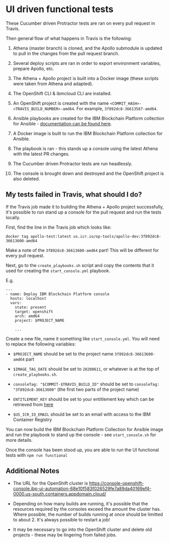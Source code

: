 # UI driven functional tests

These Cucumber driven Protractor tests are ran on every pull request in Travis.

Then general flow of what happens in Travis is the following:

1. Athena (master branch) is cloned, and the Apollo submodule is updated to pull in the changes from the pull request branch.

2. Several deploy scripts are ran in order to export environment variables, prepare Apollo, etc.

3. The Athena + Apollo project is built into a Docker image (these scripts were taken from Athena and adapted).

4. The OpenShift CLI & ibmcloud CLI are installed.

5. An OpenShift project is created with the name `<COMMIT_HASH>-<TRAVIS_BUILD_NUMBER>-amd64`.
For example, `3f892dc8-36613587-amd64`.

6. Ansible playbooks are created for the IBM Blockchain Platform collection for Ansible - [documentation can be found here](https://ibm-blockchain.github.io/ansible-collection/index.html).

7. A Docker image is built to run the IBM Blockchain Platform collection for Ansible.

8. The playbook is ran - this stands up a console using the latest Athena with the latest PR changes.

9. The Cucumber driven Protractor tests are run headlessly.

10. The console is brought down and destroyed and the OpenShift project is also deleted.


## My tests failed in Travis, what should I do?

If the Travis job made it to building the Athena + Apollo project successfully, it's possible to run stand up a console for the pull request and run the tests locally.

First, find the line in the Travis job which looks like:
```
docker tag apollo-test:latest us.icr.io/op-tools/apollo-dev:3f892dc8-36613600-amd64
```
Make a note of the `3f892dc8-36613600-amd64` part! This will be different for every pull request.

Next, go to the `create_playbooks.sh` script and copy the contents that it used for creating the `start_console.yml` playbook.

E.g.
```
---
- name: Deploy IBM Blockchain Platform console
  hosts: localhost
  vars:
    state: present
    target: openshift
    arch: amd64
    project: $PROJECT_NAME

    ...
```

Create a new file, name it something like `start_console.yml`.
You will need to replace the following variables:

- `$PROJECT_NAME` should be set to the project name `3f892dc8-36613600-amd64` part

- `$IMAGE_TAG_DATE` should be set to `20200611`, or whatever is at the top of `create_playbooks.sh`.

- `consoleTag: "$COMMIT-$TRAVIS_BUILD_ID"` should be set to `consoleTag: "3f892dc8-36613600"` (the first two parts of the project name)

- `ENTITLEMENT_KEY` should be set to your entitlement key which can be retrieved from [here](https://myibm.ibm.com/products-services/containerlibrary)

- `$US_ICR_IO_EMAIL` should be set to an email with access to the IBM Container Registry

You can now build the IBM Blockchain Platform Collection for Ansible image and run the playbook to stand up the console - see `start_console.sh` for more details.

Once the console has been stood up, you are able to run the UI functional tests with `npm run functional`


## Additional Notes

- The URL for the OpenShift cluster is https://console-openshift-console.ibp-ui-automation-68e10f583f026529fe7a89da40169ef4-0000.us-south.containers.appdomain.cloud/

- Depending on how many builds are running, it's possible that the resources required by the consoles exceed the amount the cluster has. Where possible, the number of builds running at once should be limitted to about 2. It's always possible to restart a job!

- It may be necessary to go into the OpenShift cluster and delete old projects - these may be lingering from failed jobs.